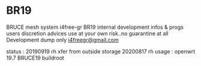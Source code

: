 # BR19
BRUCE mesh system i4free-gr BR19
internal development infos & progs
users discretion advices
use at your own risk..no guarantine at all
Development dump only
i4freegr@gmail.com

status : 
20190919 rh   xfer from outside storage
20200817 rh 
usage : openwrt 19.7 BRUCE19 buildroot

